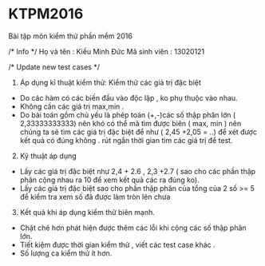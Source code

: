 ﻿# KTPM2016
Bài tập môn kiểm thử phần mềm 2016

/* Info */
Họ và tên : Kiều Minh Đức 
Mã sinh viên : 13020121


/* Update new test cases */

1. Áp dụng kĩ thuật kiểm thử: Kiểm thử  các giá trị đặc biệt
-  Do các hàm có các biến đầu vào độc lập , ko phụ thuộc vào nhau.
- Không cần các giá trị max,min .
-  Do bài toán gồm chủ yếu là phép toán (+,-)các số thập phân lớn ( 2,33333333333) nên khó có thể mà tìm được biên ( max, min ) nên chúng ta 
	sẽ tìm các giá trị đặc biệt để như ( 2,45 +2,05 = ..) để xét được kết quả có đúng không . rút ngắn thời gian tìm các giá trị để test.
2. Kỹ thuật áp dụng
-  Lấy các giá trị đặc biệt như 2,4 + 2.6 , 2,3 +2.7 ( sao cho các phần thập phân cộng nhau ra 10 để xem kết quả các ra đúng  ko).
-  Lấy các giá trị đặc biệt sao cho phần thập phân của tổng của 2 số >= 5 để kiểm tra xem số đã được làm tròn lên chưa 

3. Kết quả khi áp dụng kiểm thử biên mạnh.
- Chặt chẽ hơn phát hiện được thêm các lỗi khi cộng các số thập phân lớn.
- Tiết kiệm được thời gian kiểm thử , viết các test case khác .
- Số lượng ca kiểm thử ít hơn.
